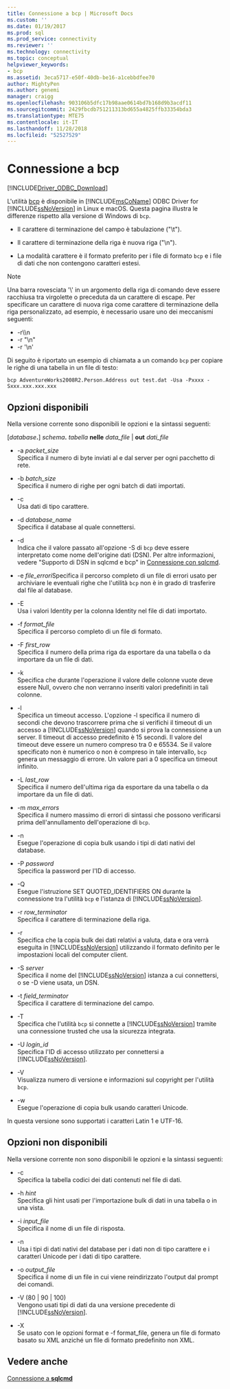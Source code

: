 ```yaml
---
title: Connessione a bcp | Microsoft Docs
ms.custom: ''
ms.date: 01/19/2017
ms.prod: sql
ms.prod_service: connectivity
ms.reviewer: ''
ms.technology: connectivity
ms.topic: conceptual
helpviewer_keywords:
- bcp
ms.assetid: 3eca5717-e50f-40db-be16-a1cebbdfee70
author: MightyPen
ms.author: genemi
manager: craigg
ms.openlocfilehash: 903106b5dfc17b98aae0614bd7b168d9b3acdf11
ms.sourcegitcommit: 2429fbcdb751211313bd655a4825ffb33354bda3
ms.translationtype: MTE75
ms.contentlocale: it-IT
ms.lasthandoff: 11/28/2018
ms.locfileid: "52527529"
---
```

# <a name="connecting-with-bcp"></a>Connessione a bcp
[!INCLUDE[Driver_ODBC_Download](../../../includes/driver_odbc_download.md)]

L'utilità [bcp](https://go.microsoft.com/fwlink/?LinkID=190626) è disponibile in [!INCLUDE[msCoName](../../../includes/msconame_md.md)] ODBC Driver for [!INCLUDE[ssNoVersion](../../../includes/ssnoversion-md.md)] in Linux e macOS. Questa pagina illustra le differenze rispetto alla versione di Windows di `bcp`.
  
- Il carattere di terminazione del campo è tabulazione ("\t").  
  
- Il carattere di terminazione della riga è nuova riga ("\n").  
  
- La modalità carattere è il formato preferito per i file di formato `bcp` e i file di dati che non contengono caratteri estesi.  
  
> [!NOTE]  
> Una barra rovesciata '\\' in un argomento della riga di comando deve essere racchiusa tra virgolette o preceduta da un carattere di escape. Per specificare un carattere di nuova riga come carattere di terminazione della riga personalizzato, ad esempio, è necessario usare uno dei meccanismi seguenti:  
>   
> -   -r\\\n  
> -   -r "\n"  
> -   -r '\n'  
  
Di seguito è riportato un esempio di chiamata a un comando `bcp` per copiare le righe di una tabella in un file di testo:  
  
```  
bcp AdventureWorks2008R2.Person.Address out test.dat -Usa -Pxxxx -Sxxx.xxx.xxx.xxx  
```  
  
## <a name="available-options"></a>Opzioni disponibili
Nella versione corrente sono disponibili le opzioni e la sintassi seguenti:  

[_database_**.**] _schema_**.** _tabella_ **nelle** _data\_file_ | **out** _dati\_file_

- -a *packet_size*  
Specifica il numero di byte inviati al e dal server per ogni pacchetto di rete.  
  
- -b *batch_size*  
Specifica il numero di righe per ogni batch di dati importati.  
  
- -c  
Usa dati di tipo carattere.  
  
- -d *database_name*  
Specifica il database al quale connettersi.  
  
- -d  
Indica che il valore passato all'opzione -S di `bcp` deve essere interpretato come nome dell'origine dati (DSN). Per altre informazioni, vedere "Supporto di DSN in sqlcmd e bcp" in [Connessione con sqlcmd](../../../connect/odbc/linux-mac/connecting-with-sqlcmd.md).  
  
- -e *file_errori*Specifica il percorso completo di un file di errori usato per archiviare le eventuali righe che l'utilità `bcp` non è in grado di trasferire dal file al database.  
  
- -E  
Usa i valori Identity per la colonna Identity nel file di dati importato.  
  
- -f *format_file*  
Specifica il percorso completo di un file di formato.  
  
- -F *first_row*  
Specifica il numero della prima riga da esportare da una tabella o da importare da un file di dati.  
  
- -k  
Specifica che durante l'operazione il valore delle colonne vuote deve essere Null, ovvero che non verranno inseriti valori predefiniti in tali colonne.  
  
- -l  
Specifica un timeout accesso. L'opzione -l specifica il numero di secondi che devono trascorrere prima che si verifichi il timeout di un accesso a [!INCLUDE[ssNoVersion](../../../includes/ssnoversion-md.md)] quando si prova la connessione a un server. Il timeout di accesso predefinito è 15 secondi. Il valore del timeout deve essere un numero compreso tra 0 e 65534. Se il valore specificato non è numerico o non è compreso in tale intervallo, `bcp` genera un messaggio di errore. Un valore pari a 0 specifica un timeout infinito.
  
- -L *last_row*  
Specifica il numero dell'ultima riga da esportare da una tabella o da importare da un file di dati.  
  
- -m *max_errors*  
Specifica il numero massimo di errori di sintassi che possono verificarsi prima dell'annullamento dell'operazione di `bcp`.  
  
- -n  
Esegue l'operazione di copia bulk usando i tipi di dati nativi del database.  
  
- -P *password*  
Specifica la password per l'ID di accesso.  
  
- -Q  
Esegue l'istruzione SET QUOTED_IDENTIFIERS ON durante la connessione tra l'utilità `bcp` e l'istanza di [!INCLUDE[ssNoVersion](../../../includes/ssnoversion-md.md)].  
  
- -r *row_terminator*  
Specifica il carattere di terminazione della riga.  
  
- -r  
Specifica che la copia bulk dei dati relativi a valuta, data e ora verrà eseguita in [!INCLUDE[ssNoVersion](../../../includes/ssnoversion-md.md)] utilizzando il formato definito per le impostazioni locali del computer client.  
  
- -S *server*  
Specifica il nome del [!INCLUDE[ssNoVersion](../../../includes/ssnoversion-md.md)] istanza a cui connettersi, o se -D viene usata, un DSN.  
  
- -t *field_terminator*  
Specifica il carattere di terminazione del campo.  
  
- -T  
Specifica che l'utilità `bcp` si connette a [!INCLUDE[ssNoVersion](../../../includes/ssnoversion-md.md)] tramite una connessione trusted che usa la sicurezza integrata.  
  
- -U *login_id*  
Specifica l'ID di accesso utilizzato per connettersi a [!INCLUDE[ssNoVersion](../../../includes/ssnoversion-md.md)].  
  
- -V  
Visualizza numero di versione e informazioni sul copyright per l'utilità `bcp`.  
  
- -w  
Esegue l'operazione di copia bulk usando caratteri Unicode.  
  
In questa versione sono supportati i caratteri Latin 1 e UTF-16.  
  
## <a name="unavailable-options"></a>Opzioni non disponibili
Nella versione corrente non sono disponibili le opzioni e la sintassi seguenti:  

- -c  
Specifica la tabella codici dei dati contenuti nel file di dati.  
  
- -h *hint*  
Specifica gli hint usati per l'importazione bulk di dati in una tabella o in una vista.  
  
- -i *input_file*  
Specifica il nome di un file di risposta.  
  
- -n  
Usa i tipi di dati nativi del database per i dati non di tipo carattere e i caratteri Unicode per i dati di tipo carattere.  
  
- -o *output_file*  
Specifica il nome di un file in cui viene reindirizzato l'output dal prompt dei comandi.  
  
- -V (80 | 90 | 100)  
Vengono usati tipi di dati da una versione precedente di [!INCLUDE[ssNoVersion](../../../includes/ssnoversion-md.md)].  
  
- -X  
Se usato con le opzioni format e -f format_file, genera un file di formato basato su XML anziché un file di formato predefinito non XML.  
  
## <a name="see-also"></a>Vedere anche

[Connessione a **sqlcmd**](../../../connect/odbc/linux-mac/connecting-with-sqlcmd.md)  
